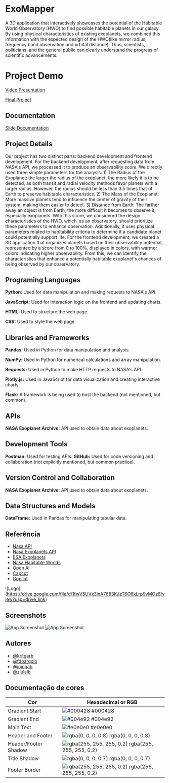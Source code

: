 ﻿# ExoMapper

A 3D application that interactively showcases the potential of the Habitable World Observatory (HWO) to find possible habitable planets in our galaxy. By using physical characteristics of existing exoplanets, we combined this information with the expected design of the HWO(like mirror radius, frequency band observation and orbital distance). Thus, scientists, politicians, and the general public can clearly understand the progress of scientific advancements.

# Project Demo
[Video Presentation](https://drive.google.com/file/d/1sXnv5yVxffHoo5NAmxHZYCpBK5xh0rPW/view?usp=sharing)

[Final Project](https://github.com/jojogab/navigator-nasa-hacks)

## Documentation

[Slide Documentation](https://www.canva.com/design/DAGS0QFDLT8/7pJ7KuIO5oVcK9qgxQrwCA/view?utm_content=DAGS0QFDLT8&utm_campaign=designshare&utm_medium=link&utm_source=editor)

## Project Details
Our project has two distinct parts: backend development and frontend development.
For the backend development, after requesting data from NASA's API, we processed it to produce an observability score. We directly used three simple parameters for the analysis: 1) The Radius of the Exoplanet: the larger the radius of the exoplanet, the more likely it is to be detected, as both transit and radial velocity methods favor planets with a larger radius. However, the radius should be less than 3.5 times that of Earth to preserve habitable characteristics. 2) The Mass of the Exoplanet: More massive planets tend to influence the center of gravity of their system, making them easier to detect. 3) Distance from Earth: The farther away an object is from Earth, the more difficult it becomes to observe it, especially exoplanets.
With this score, we considered the design characteristics of the HWO, which, as an observatory, should prioritize these parameters to enhance observation. Additionally, it uses physical parameters related to habitability criteria to determine if a candidate planet could potentially support life.
For the frontend development, we created a 3D application that organizes planets based on their observability potential, represented by a score from 0 to 100%, displayed in colors, with warmer colors indicating higher observability. From this, we can identify the characteristics that enhance a potentially habitable exoplanet's chances of being observed by our observatory.
## Programing Languages

**Python:** Used for data manipulation and making requests to NASA's API.

**JavaScript:** Used for interaction logic on the frontend and updating charts.

**HTML:** Used to structure the web page.

**CSS:** Used to style the web page.

## Libraries and Frameworks
**Pandas:** Used in Python for data manipulation and analysis.

**NumPy:** Used in Python for numerical calculations and array manipulation.

**Requests:** Used in Python to make HTTP requests to NASA's API.

**Plotly.js:** Used in JavaScript for data visualization and creating interactive charts.

**Flask:** A framework is being used to host the backend (not mentioned, but common).

## APIs
**NASA Exoplanet Archive:** API used to obtain data about exoplanets.

## Development Tools
**Postman:** Used for testing APIs.
**GitHub:** Used for code versioning and collaboration (not explicitly mentioned, but common practice).

## Version Control and Collaboration
**NASA Exoplanet Archive:** API used to obtain data about exoplanets.

## Data Structures and Models
**DataFrame:** Used in Pandas for manipulating tabular data.

## Referência

- [Nasa API](https://exoplanetarchive.ipac.caltech.edu/docs/program_interfaces.html)
- [Nasa Exoplanets API](https://exoplanetarchive.ipac.caltech.edu/docs/program_interfaces.html)
- [ESA Exoplanets](hhttps://www.esa.int/Science_Exploration/Space_Science/Exoplanets)
- [Nasa Habitable Worlds](https://astrobiology.nasa.gov/research/astrobiology-at-nasa/habitable-worlds/)
- [Open AI](https://chatgpt.com/)
- [Capcut](https://www.capcut.com/pt-br/)
- [Copilot](https://copilot.microsoft.com/)




![Logo] (https://drive.google.com/file/d/1fwV5UVx3lnA7683KJzT6O6kLrp9vMOz6/view?usp=drive_link)


## Screenshots

![App Screenshot](https://drive.google.com/file/d/1yd1vYzxmRnp-MxyBTsC-wJ96PjW5Pf1_/view?usp=drive_link)
![App Screenshot](https://drive.google.com/file/d/1NnCsdDx_tV9z0uagydtvR0yjOSj2dwIa/view?usp=drive_link)


## Autores

- [@kritgarb](https://www.github.com/kritgarb)
- [@fdoargolo](https://github.com/fdoargolo)
- [@jojogab](https://github.com/jojogab)
- [@ziulalb](https://github.com/ziulalb)

## Documentação de cores

| Cor               | Hexadecimal or RGB                                               |
| ----------------- | ---------------------------------------------------------------  |
| Gradient Start      | ![#000428](https://via.placeholder.com/10/000428?text=+) #000428 |
| Gradient End     | ![#004e92](https://via.placeholder.com/10/004e92?text=+) #004e92 |
| Main Text       | ![#e0e0e0](https://via.placeholder.com/10/e0e0e0?text=+) #e0e0e0 |
| Header and Footer      | ![rgba(0, 0, 0, 0.8)](https://via.placeholder.com/10/rgba(0,0,0,0.8)?text=+) rgba(0, 0, 0, 0.8) |
| Header/Footer Shadow     | ![rgba(255, 255, 255, 0.2)](https://via.placeholder.com/10/rgba(255,255,255,0.2)?text=+) rgba(255, 255, 255, 0.2) |
| Title Shadow    | ![rgba(0, 0, 0, 0.7)](https://via.placeholder.com/10/rgba(0,0,0,0.7)?text=+) rgba(0, 0, 0, 0.7) |
| Footer Border     | ![rgba(255, 255, 255, 0.2)](https://via.placeholder.com/10/rgba(255,255,255,0.2)?text=+) rgba(255, 255, 255, 0.2) |

